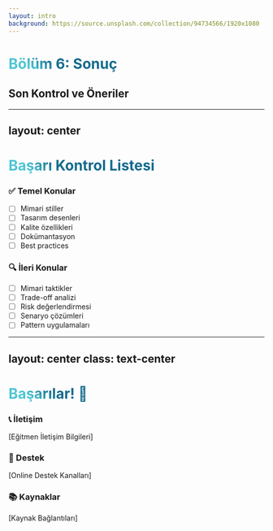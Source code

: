 ```yaml
---
layout: intro
background: https://source.unsplash.com/collection/94734566/1920x1080
---
```


# Bölüm 6: Sonuç

## Son Kontrol ve Öneriler

---
layout: center
---

# Başarı Kontrol Listesi

<div class="grid grid-cols-2 gap-8">
<div>
<h3>✅ Temel Konular</h3>

- [ ] Mimari stiller
- [ ] Tasarım desenleri
- [ ] Kalite özellikleri
- [ ] Dokümantasyon
- [ ] Best practices

</div>
<div>
<h3>🔍 İleri Konular</h3>

- [ ] Mimari taktikler
- [ ] Trade-off analizi
- [ ] Risk değerlendirmesi
- [ ] Senaryo çözümleri
- [ ] Pattern uygulamaları

</div>
</div>

---
layout: center
class: text-center
---

# Başarılar! 🎯

<div class="grid grid-cols-3 gap-4 mt-8">
<div>
<h3>📞 İletişim</h3>
[Eğitmen İletişim Bilgileri]
</div>
<div>
<h3>💬 Destek</h3>
[Online Destek Kanalları]
</div>
<div>
<h3>📚 Kaynaklar</h3>
[Kaynak Bağlantıları]
</div>
</div>

<style>
h1 {
  background-color: #2B90B6;
  background-image: linear-gradient(45deg, #4EC5D4 10%, #146b8c 20%);
  background-size: 100%;
  -webkit-background-clip: text;
  -moz-background-clip: text;
  -webkit-text-fill-color: transparent;
  -moz-text-fill-color: transparent;
}
</style>